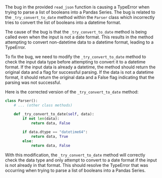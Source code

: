 The bug in the provided `read_json` function is causing a TypeError when trying to parse a list of booleans into a Pandas Series. The bug is related to the `_try_convert_to_date` method within the `Parser` class which incorrectly tries to convert the list of booleans into a datetime format.

The cause of the bug is that the `_try_convert_to_date` method is being called even when the input is not a date format. This results in the method attempting to convert non-datetime data to a datetime format, leading to a TypeError.

To fix the bug, we need to modify the `_try_convert_to_date` method to check the input data type before attempting to convert it to a datetime format. If the input data is already a datetime, the method should return the original data and a flag for successful parsing. If the data is not a datetime format, it should return the original data and a False flag indicating that the parsing was not successful.

Here is the corrected version of the `_try_convert_to_date` method:

```python
class Parser():
    # ... (other class methods)

    def _try_convert_to_date(self, data):
        if not len(data):
            return data, False
        
        if data.dtype == "datetime64":
            return data, True
        else:
            return data, False
```

With this modification, the `_try_convert_to_date` method will correctly check the data type and only attempt to convert to a date format if the input is not already in that format. This should resolve the TypeError that was occurring when trying to parse a list of booleans into a Pandas Series.